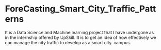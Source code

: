 # ForeCasting_Smart_City_Traffic_Patterns
It is a Data Science and  Machine learning project that I have undergone as in the internship offered by UpSkill. It is to get an idea of how effectively we can manage the city traffic to develop as a smart city.  campus. 
